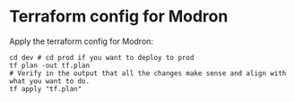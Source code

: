 # Terraform config for Modron

Apply the terraform config for Modron:

```
cd dev # cd prod if you want to deploy to prod
tf plan -out tf.plan 
# Verify in the output that all the changes make sense and align with what you want to do.
tf apply "tf.plan"
```

